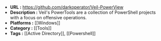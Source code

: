 - **URL :** https://github.com/darkoperator/Veil-PowerView
- **Description :** Veil's PowerTools are a collection of PowerShell projects with a focus on offensive operations.
- **Platforms :** [[Windows]]
- **Category :** [[Tools]]
- **Tags :** [[Active Directory]], [[Powershell]]